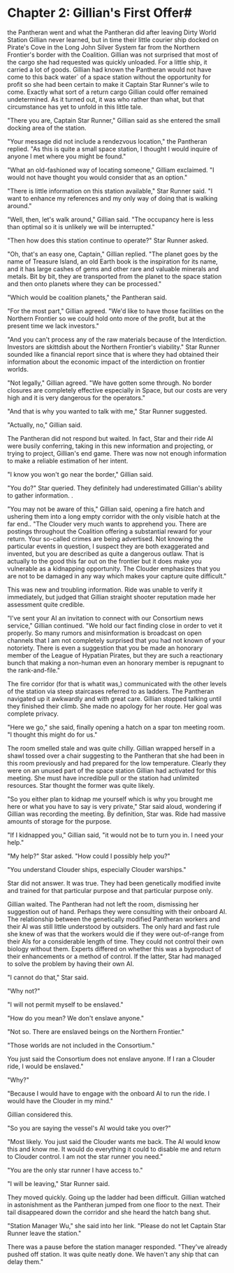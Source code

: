 # Chapter 2: Gillian's First Offer#

the Pantheran went and what the Pantheran did after leaving
Dirty World Station Gillian never learned, but in time their little
courier ship docked on Pirate's Cove in the Long John Silver System
far from the Northern Frontier's border with the Coalition. Gillian
was not surprised that most of the cargo she had requested was quickly
unloaded. For a little ship, it carried a lot of goods. Gillian had
known the Pantheran would not have come to this back water` of a space
station without the opportunity for profit so she had been certain to
make it Captain Star Runner's wile to come. Exactly what sort of a
return cargo Gillian could offer remained undetermined. As it turned
out, it was who rather than what, but that circumstance has yet to
unfold in this little tale.

"There you are, Captain Star Runner," Gillian said as she entered the
small docking area of the station.

"Your message did not include a rendezvous location," the Pantheran
replied. "As this is quite a small space station, I thought I would
inquire of anyone I met where you might be found."

"What an old-fashioned way of locating someone," Gilliam exclaimed. "I
would not have thought you would consider that as an option."

"There is little information on this station available," Star Runner
said. "I want to enhance my references and my only way of doing that
is walking around."

"Well, then, let's walk around," Gillian said. "The occupancy here is
less than optimal so it is unlikely we will be interrupted."

"Then how does this station continue to operate?" Star Runner asked.

"Oh, that's an easy one, Captain," Gillian replied. "The planet goes
by the name of Treasure Island, an old Earth book is the inspiration
for its name, and it has large cashes of gems and other rare and
valuable minerals and metals. Bit by bit, they are transported from
the planet to the space station and then onto planets where they can
be processed."

"Which would be coalition planets," the Pantheran  said.

"For the most part," Gillian agreed. "We'd like to have those
facilities on the Northern Frontier so we could hold onto more of the
profit, but at the present time we lack investors."

"And you can't process any of the raw materials because of the
Interdiction. Investors are skittdish about the Northern Frontier's
viability." Star Runner sounded like a financial report since that is
where they had obtained their information about the economic impact of
the interdiction on frontier worlds.

"Not legally," Gillian agreed. "We have gotten some through. No border
closures are completely effective especially in Space, but our costs
are very high and it is very dangerous for the operators."

"And that is why you wanted to talk with me," Star Runner suggested.

"Actually, no," Gillian said.

The Pantheran did not respond but waited. In fact, Star and their ride
AI were busily conferring, taking in this new information and
projecting, or trying to project, Gillian's end game. There was now
not enough information to make a reliable estimation of her intent.

"I know you won't go near the border," Gillian said.

"You do?" Star queried. They definitely had underestimated Gillian's
ability to gather information. .

"You may not be aware of this," Gillian said, opening a fire hatch and
ushering them into a long empty corridor with the only visible hatch at
the far end.. "The Clouder very much wants to apprehend you. There are postings
throughout the Coalition offering a substantial reward for your
return. Your s o-called crimes are being advertised. Not knowing the
particular events in question, I suspect they are both exaggerated and
invented, but you are described as quite a dangerous outlaw. That is
actually to the good this far out on the frontier but it does make you
vulnerable as a kidnapping opportunity. The Clouder emphasizes that
you are not to be damaged in any way which makes your capture quite
difficult."

This was new and troubling information. Ride was unable to verify it
immediately, but judged that Gillian straight shooter reputation made
her assessment quite credible.

"I've sent your AI an invitation to connect with our Consortium news
service," Gillian continued. "We hold our fact finding close in order
to vet it properly. So many rumors and misinformation is broadcast on
open channels that I am not completely surprised that you had not
known of your notoriety. There is even a suggestion that you be made
an honorary member of the League of Hypatian Pirates, but they are
such a reactionary bunch that making a non-human even an honorary
member is repugnant to the rank-and-file."

The fire corridor (for that is whatit was,) communicated with the
other levels of the station via steep staircases referred to as
ladders. The Pantheran navigated up it awkwardly and with great care.
Gillian stopped talking until they finished their climb. She made no
apology for her route. Her goal was complete privacy.

"Here we go," she said, finally opening a hatch on a spar ton meeting
room. "I thought this might do for us."

The room smelled stale and was quite chilly. Gillian wrapped herself
in a shawl tossed over a chair suggesting to the Pantheran that she
had been in this room previously and had prepared for the low
temperature. Clearly they were on an unused part of the space
station Gillian had activated for this meeting. She must have
incredible pull or the station had unlimited resources. Star thought
the former was quite likely.

"So you either plan to kidnap me yourself which is why you brought me
here or what you have to say is very private," Star said aloud,
wondering if Gillian was recording the meeting. By definition, Star
was. Ride had massive amounts of storage for the purpose.

"If I kidnapped you," Gillian said, "it would not be to turn you in. I
need your help."

"My help?" Star asked. "How could I possibly help you?"

"You understand Clouder ships, especially Clouder warships."

Star did not answer. It was true. They had been genetically modified
invite and trained for that particular purpose and that particular
purpose only.

Gillian waited. The Pantheran had not left the room, dismissing her
suggestion out of hand. Perhaps they were consulting with their
onboard AI. The relationship between the genetically modified
Pantheran workers and their AI was still little understood by
outsiders. The only hard and fast rule she knew of was that the
workers would die if they were out-of-range from their AIs for a
considerable length of time. They could not control their own biology
without them. Experts differed on whether this was a byproduct of
their enhancements or a method of control. If the latter, Star had
managed to solve the problem by having their own AI.

"I cannot do that," Star said.

"Why not?"

"I will not permit myself to be enslaved."

"How do you mean? We don't enslave anyone."

"Not so. There are enslaved beings on the Northern Frontier."

"Those worlds are not included in the Consortium."

You just said the Consortium does not enslave anyone. If I ran a Clouder
ride, I would be enslaved."

"Why?"

"Because I would have to engage with the onboard AI to run the ride. I
would have the Clouder in my mind."

Gillian considered this.

"So you are saying the vessel's AI would take you over?"

"Most likely. You just said the Clouder wants me back. The AI would
know this and know me. It would do everything it could to disable me
and return to Clouder control. I am not the star runner you need."

"You are the only star runner I have access to."

"I will be leaving," Star Runner said.

They moved quickly. Going up the ladder had been difficult. Gillian
watched in astonishment as the Pantheran jumped from one floor to the
next. Their tail disappeared down the corridor and she heard the hatch
bang shut.

"Station Manager Wu," she said into her link. "Please do not let
Captain Star Runner leave the station."

There was a pause before the station manager responded. "They've
already pushed off station. It was quite neatly done. We haven't any
ship that can delay them."
